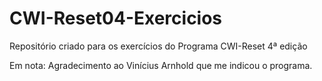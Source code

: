 # CWI-Reset04-Exercicios
Repositório criado para os exercícios do Programa CWI-Reset 4ª edição



Em nota: Agradecimento ao Vinícius Arnhold que me indicou o programa.
